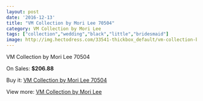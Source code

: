 ```yaml
---
layout: post
date: '2016-12-13'
title: "VM Collection by Mori Lee 70504"
category: VM Collection by Mori Lee
tags: ["collection","wedding","black","little","bridesmaid"]
image: http://img.hectodress.com/33541-thickbox_default/vm-collection-by-mori-lee-70504.jpg
---
```

VM Collection by Mori Lee 70504

On Sales: **$206.88**
<a href="https://www.hectodress.com/vm-collection-by-mori-lee/15475-vm-collection-by-mori-lee-70504.html"><amp-img layout="responsive" width="600" height="600" src="//img.hectodress.com/33541-thickbox_default/vm-collection-by-mori-lee-70504.jpg" alt="VM Collection by Mori Lee 70504 0" /></a>
<a href="https://www.hectodress.com/vm-collection-by-mori-lee/15475-vm-collection-by-mori-lee-70504.html"><amp-img layout="responsive" width="600" height="600" src="//img.hectodress.com/33543-thickbox_default/vm-collection-by-mori-lee-70504.jpg" alt="VM Collection by Mori Lee 70504 1" /></a>
<a href="https://www.hectodress.com/vm-collection-by-mori-lee/15475-vm-collection-by-mori-lee-70504.html"><amp-img layout="responsive" width="600" height="600" src="//img.hectodress.com/33542-thickbox_default/vm-collection-by-mori-lee-70504.jpg" alt="VM Collection by Mori Lee 70504 2" /></a>

Buy it: [VM Collection by Mori Lee 70504](https://www.hectodress.com/vm-collection-by-mori-lee/15475-vm-collection-by-mori-lee-70504.html "VM Collection by Mori Lee 70504")

View more: [VM Collection by Mori Lee](https://www.hectodress.com/278-vm-collection-by-mori-lee "VM Collection by Mori Lee")